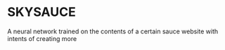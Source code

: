 # SKYSAUCE
A neural network trained on the contents of a certain sauce website with intents of creating more
